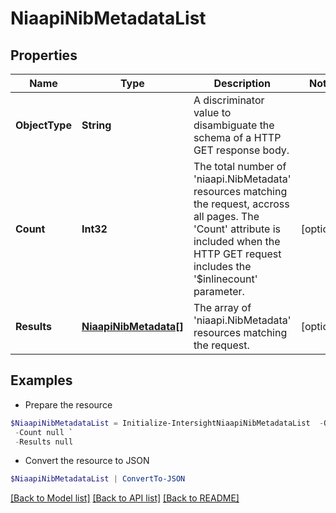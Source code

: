 # NiaapiNibMetadataList
## Properties

Name | Type | Description | Notes
------------ | ------------- | ------------- | -------------
**ObjectType** | **String** | A discriminator value to disambiguate the schema of a HTTP GET response body. | 
**Count** | **Int32** | The total number of &#39;niaapi.NibMetadata&#39; resources matching the request, accross all pages. The &#39;Count&#39; attribute is included when the HTTP GET request includes the &#39;$inlinecount&#39; parameter. | [optional] 
**Results** | [**NiaapiNibMetadata[]**](NiaapiNibMetadata.md) | The array of &#39;niaapi.NibMetadata&#39; resources matching the request. | [optional] 

## Examples

- Prepare the resource
```powershell
$NiaapiNibMetadataList = Initialize-IntersightNiaapiNibMetadataList  -ObjectType null `
 -Count null `
 -Results null
```

- Convert the resource to JSON
```powershell
$NiaapiNibMetadataList | ConvertTo-JSON
```

[[Back to Model list]](../README.md#documentation-for-models) [[Back to API list]](../README.md#documentation-for-api-endpoints) [[Back to README]](../README.md)

